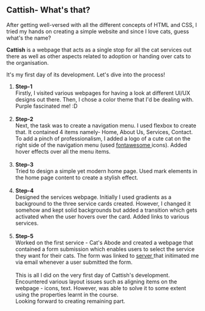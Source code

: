 ## Cattish- What's that?

<p>
After getting well-versed with all the different concepts of HTML and CSS, I tried my hands on creating a simple website and since I love cats, guess what's the name? 
</p>

<p>
<b>Cattish</b> is a webpage that acts as a single stop for all the cat services out there as well as other aspects related to adoption or handing over cats to the organisation.
</p>

<p>It's my first day of its development. Let's dive into the process!</p>

<ol>
<li> <b>Step-1</b>
<br>
Firstly, I visited various webpages for having a look at different UI/UX designs out there. Then, I chose a color theme that I'd be dealing with. Purple fascinated me! :D
</li>
<br>
<li> <b>Step-2</b>
<br>
Next, the task was to create a navigation menu. I used flexbox to create that. It contained 4 items namely- Home, About Us, Services, Contact. To add a pinch of professionalism, I added a logo of a cute cat on the right side of the navigation menu (used <a href="https://fontawesome.com/">fontawesome </a>icons). Added hover effects over all the menu items.
</li>
<br>
<li> <b>Step-3</b>
<br>
Tried to design a simple yet modern home page. Used mark elements in the home page content to create a stylish effect. 
</li>
<br>
<li> <b>Step-4</b>
<br>
Designed the services webpage. Initially I used gradients as a background to the three service cards created. However, I changed it somehow and kept solid backgrounds but added a transition which gets activated when the user hovers over the card. Added links to various services.
</li>
<br>
<li> <b>Step-5</b>
<br>
Worked on the first service - Cat's Abode and created a webpage that contained a form submission which enables users to select the service they want for their cats. The form was linked to <a href="https://formsubmit.co"> server </a> that initimated me via email whenever a user submitted the form.
</li>

<br>
This is all I did on the very first day of Cattish's development. Encountered various layout issues such as aligning items on the webpage - icons, text. However, was able to solve it to some extent using the properties learnt in the course.
<br>
Looking forward to creating remaining part.
